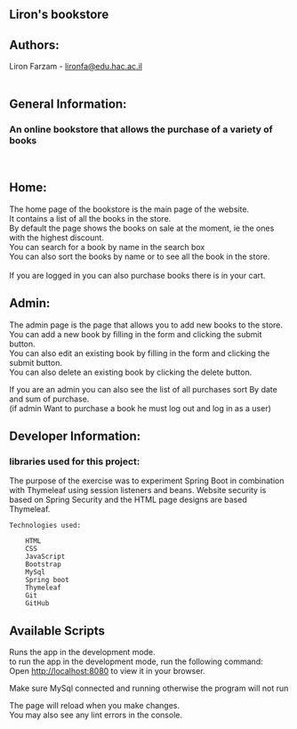 <h2>Liron's bookstore<h2/>

## Authors:
Liron Farzam - lironfa@edu.hac.ac.il <br>
<br>


## General Information:
<h3>
An online bookstore that allows the purchase of a variety of books
</h3><br>

<h2>Home:</h2>

The home page of the bookstore is the main page of the website.<br>
It contains a list of all the books in the store.<br>
By default the page shows the books on sale at the moment, ie the ones with the highest discount.<br>
You can search for a book by name in the search box<br>
You can also sort the books by name or to see all the book in the store.<br>
<br>
If you are logged in you can also purchase books there is in your cart.<br>


<h2>Admin:</h2>
<p>
The admin page is the page that allows you to add new books to the store.<br>
You can add a new book by filling in the form and clicking the submit button.<br>
You can also edit an existing book by filling in the form and clicking the submit button.<br>
You can also delete an existing book by clicking the delete button.<br>

If you are an admin you can also see the list of all purchases sort By date and sum of purchase.<br>
(if admin Want to purchase a book he must log out and log in as a user)<br>
</p>


<h2>Developer Information:</h2>

### libraries used for this project:

The purpose of the exercise was to experiment Spring Boot in combination
with Thymeleaf using session listeners and beans.
Website security is based on Spring Security
and the HTML page designs are based Thymeleaf.


    Technologies used:
    
        HTML
        CSS
        JavaScript
        Bootstrap
        MySql
        Spring boot
        Thymeleaf
        Git
        GitHub

## Available Scripts


Runs the app in the development mode.\
to run the app in the development mode, run the following command: \
Open [http://localhost:8080](http://localhost:8080) to view it in your browser.

Make sure MySql connected and running otherwise the program will not run

The page will reload when you make changes.\
You may also see any lint errors in the console.


